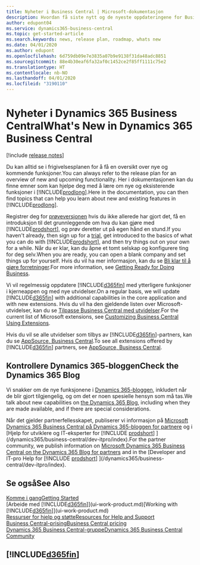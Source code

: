 ```yaml
---
title: Nyheter i Business Central | Microsoft-dokumentasjon
description: Hvordan få siste nytt og de nyeste oppdateringene for Business Central.
author: edupont04
ms.service: dynamics365-business-central
ms.topic: get-started-article
ms.search.keywords: news, release plan, roadmap, whats new
ms.date: 04/01/2020
ms.author: edupont
ms.openlocfilehash: 6d759db09e7e3835a07b9e9138f31da48adc8851
ms.sourcegitcommit: 88e4b30eaf6fa32af0c1452ce2f85ff1111c75e2
ms.translationtype: HT
ms.contentlocale: nb-NO
ms.lasthandoff: 04/01/2020
ms.locfileid: "3190110"
---
```

# <a name="whats-new-in-dynamics-365-business-central"></a><span data-ttu-id="724fa-103">Nyheter i Dynamics 365 Business Central</span><span class="sxs-lookup"><span data-stu-id="724fa-103">What's New in Dynamics 365 Business Central</span></span>

[!include [release notes](includes/release-notes.md)]

<span data-ttu-id="724fa-104">Du kan alltid se i frigivelsesplanen for å få en oversikt over nye og kommende funksjoner.</span><span class="sxs-lookup"><span data-stu-id="724fa-104">You can always refer to the release plan for an overview of new and upcoming functionality.</span></span> <span data-ttu-id="724fa-105">Her i dokumentasjonen kan du finne emner som kan hjelpe deg med å lære om nye og eksisterende funksjoner i [!INCLUDE[prodlong](includes/prodlong.md)].</span><span class="sxs-lookup"><span data-stu-id="724fa-105">Here in the documentation, you can then find topics that can help you learn about new and existing features in [!INCLUDE[prodlong](includes/prodlong.md)].</span></span>  

<span data-ttu-id="724fa-106">Registrer deg for [prøveversjonen](https://go.microsoft.com/fwlink/?linkid=847861) hvis du ikke allerede har gjort det, få en introduksjon til det grunnleggende om hva du kan gjøre med [!INCLUDE[prodshort](includes/prodshort.md)], og prøv deretter ut på egen hånd en stund.</span><span class="sxs-lookup"><span data-stu-id="724fa-106">If you haven't already, then sign up for a [trial](https://go.microsoft.com/fwlink/?linkid=847861), get introduced to the basics of what you can do with [!INCLUDE[prodshort](includes/prodshort.md)], and then try things out on your own for a while.</span></span> <span data-ttu-id="724fa-107">Når du er klar, kan du åpne et tomt selskap og konfigurere ting for deg selv.</span><span class="sxs-lookup"><span data-stu-id="724fa-107">When you are ready, you can open a blank company and set things up for yourself.</span></span> <span data-ttu-id="724fa-108">Hvis du vil ha mer informasjon, kan du se [Bli klar til å gjøre forretninger](ui-get-ready-business.md).</span><span class="sxs-lookup"><span data-stu-id="724fa-108">For more information, see [Getting Ready for Doing Business](ui-get-ready-business.md).</span></span>  

<span data-ttu-id="724fa-109">Vi vil regelmessig oppdatere [!INCLUDE[d365fin](includes/d365fin_md.md)] med ytterligere funksjoner i kjerneappen og med nye utvidelser.</span><span class="sxs-lookup"><span data-stu-id="724fa-109">On a regular basis, we will update [!INCLUDE[d365fin](includes/d365fin_md.md)] with additional capabilities in the core application and with new extensions.</span></span> <span data-ttu-id="724fa-110">Hvis du vil ha den gjeldende listen over Microsoft-utvidelser, kan du se [Tilpasse Business Central med utvidelser](ui-extensions.md).</span><span class="sxs-lookup"><span data-stu-id="724fa-110">For the current list of Microsoft extensions, see [Customizing Business Central Using Extensions](ui-extensions.md).</span></span>

<span data-ttu-id="724fa-111">Hvis du vil se alle utvidelser som tilbys av [!INCLUDE[d365fin](includes/d365fin_md.md)]-partners, kan du se [AppSource, Business Central](https://go.microsoft.com/fwlink/?linkid=2081646).</span><span class="sxs-lookup"><span data-stu-id="724fa-111">To see all extensions offered by [!INCLUDE[d365fin](includes/d365fin_md.md)] partners, see [AppSource, Business Central](https://go.microsoft.com/fwlink/?linkid=2081646).</span></span>  

## <a name="check-the-dynamics-365-blog"></a><span data-ttu-id="724fa-112">Kontrollere Dynamics 365-bloggen</span><span class="sxs-lookup"><span data-stu-id="724fa-112">Check the Dynamics 365 Blog</span></span>

<span data-ttu-id="724fa-113">Vi snakker om de nye funksjonene i [Dynamics 365-bloggen](https://cloudblogs.microsoft.com/dynamics365/), inkludert når de blir gjort tilgjengelig, og om det er noen spesielle hensyn som må tas.</span><span class="sxs-lookup"><span data-stu-id="724fa-113">We talk about new capabilities on [the Dynamics 365 Blog](https://cloudblogs.microsoft.com/dynamics365/), including when they are made available, and if there are special considerations.</span></span>  

<span data-ttu-id="724fa-114">Når det gjelder partnerfellesskapet, publiserer vi informasjon på [Microsoft Dynamics 365 Business Central på Dynamics 365-bloggen for partnere](https://cloudblogs.microsoft.com/dynamics365/it/product/business-central/) og i [Hjelp for utviklere og IT-eksperter for [!INCLUDE [prodshort](includes/prodshort.md)] ](/dynamics365/business-central/dev-itpro/index).</span><span class="sxs-lookup"><span data-stu-id="724fa-114">For the partner community, we publish information on [Microsoft Dynamics 365 Business Central on the Dynamics 365 Blog for partners](https://cloudblogs.microsoft.com/dynamics365/it/product/business-central/) and in the [Developer and IT-pro Help for [!INCLUDE [prodshort](includes/prodshort.md)] ](/dynamics365/business-central/dev-itpro/index).</span></span>  

## <a name="see-also"></a><span data-ttu-id="724fa-115">Se også</span><span class="sxs-lookup"><span data-stu-id="724fa-115">See Also</span></span>

[<span data-ttu-id="724fa-116">Komme i gang</span><span class="sxs-lookup"><span data-stu-id="724fa-116">Getting Started</span></span>](product-get-started.md)  
<span data-ttu-id="724fa-117">[Arbeide med [!INCLUDE[d365fin](includes/d365fin_md.md)]](ui-work-product.md)</span><span class="sxs-lookup"><span data-stu-id="724fa-117">[Working with [!INCLUDE[d365fin](includes/d365fin_md.md)]](ui-work-product.md)</span></span>  
[<span data-ttu-id="724fa-118">Ressurser for hjelp og støtte</span><span class="sxs-lookup"><span data-stu-id="724fa-118">Resources for Help and Support</span></span>](product-help-and-support.md)  
[<span data-ttu-id="724fa-119">Business Central-prising</span><span class="sxs-lookup"><span data-stu-id="724fa-119">Business Central pricing</span></span>](https://dynamics.microsoft.com/business-central/overview/#pricing)  
[<span data-ttu-id="724fa-120">Dynamics 365 Business Central-gruppe</span><span class="sxs-lookup"><span data-stu-id="724fa-120">Dynamics 365 Business Central Community</span></span>](https://community.dynamics.com/business/)

## [!INCLUDE[d365fin](includes/free_trial_md.md)]
